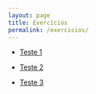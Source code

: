 ```yaml
---
layout: page
title: Exercícios
permalink: /exercicios/
---
```




* [Teste 1](Teste01.html)

* [Teste 2](Teste02.html)

* [Teste 3](Teste03.html)